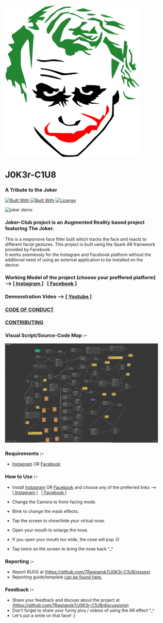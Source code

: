 [![Joker-icon](img-src/joker.png)][page]

# J0K3r-C1U8
### A Tribute to the Joker

[![Built With](https://img.shields.io/badge/Built%20With-JavaScript-ffd700.svg)](https://en.wikipedia.org/wiki/JavaScript) [![Built With](https://img.shields.io/badge/Built%20With-Spark%20AR-ff0090.svg)](https://sparkar.facebook.com/ar-studio/) [![License](https://img.shields.io/badge/License-GPLv3-800000.svg)](LICENSE)

![joker demo](img-src/joker.gif)

### Joker-Club project is an Augmented Reality based project featuring The Joker.

This is a responsive face filter built which tracks the face and reacts to different facial gestures. 
This project is built using the Spark AR framework provided by Facebook.  
It works seamlessly for the Instagram and Facebook platform without the additional need of using an external application to be installed on the device.


### Working Model of the project (choose your preffered platform) --> [\[ Instagram \]][instagram] &nbsp; [\[ Facebook \]][facebook]

### Demonstration Video --> [\[ Youtube \]][youtube]

### [CODE OF CONDUCT](CODE_OF_CONDUCT.md)

### [CONTRIBUTING](CONTRIBUTING.md)

### Visual Script/Source-Code Map :-

![source code](Source%20Code/Patch.png)

### Requirements :- 
 - [Instagram][in] OR [Facebook][fb]

### How to Use :-
 - Install [Instagram][in] OR [Facebook][fb] and choose any of the preferred links --> [\[ Instagram \]][instagram] &nbsp; [\[ Facebook \]][facebook]
 
 - Change the Camera to front-facing mode.
 
 - Blink to change the mask effects.

 - Tap the screen to show/hide your virtual nose.

 - Open your mouth to enlarge the nose.
 
 - If you open your mouth too wide, the nose will pop :D
 
 - Tap twice on the screen to bring the nose back ^_^

### Reporting :-
 - Report BUGS at [(https://github.com/7Ragnarok7/J0K3r-C1U8/issues)](https://github.com/7Ragnarok7/J0K3r-C1U8/issues)
 - Reporting guide/template [can be found here.](https://github.com/7Ragnarok7/J0K3r-C1U8/tree/main/.github/ISSUE_TEMPLATE)  
 
### Feedback :-
 - Share your feedback and discuss about the project at [(https://github.com/7Ragnarok7/J0K3r-C1U8/discussions)](https://github.com/7Ragnarok7/J0K3r-C1U8/discussions)
 - Don't forget to share your funny pics / videos of using the AR effect ^_^
 - Let's put a smile on that face! :)

[//]: # "References below:-"

[page]:<https://7Ragnarok7.github.io/J0K3r-C1U8>
[facebook]:<https://www.facebook.com/fbcameraeffects/testit/1059042834754786/ZGUxN2U4NGNjZDI1M2VkZjExMTI4ODZiY2VkMTM4YTg=/>
[instagram]:<https://www.instagram.com/ar/1158365255031548/?ch=ZjA3ZGY1Y2RjN2MxMjNkMzk4NDZhMTY2NDkzYWE2ZDM%3D>
[youtube]:<https://youtube.com/shorts/HxFUhW5PbEU>
[in]:<https://play.google.com/store/apps/details?id=com.instagram.android>
[fb]:<https://play.google.com/store/apps/details?id=com.facebook.katana>

